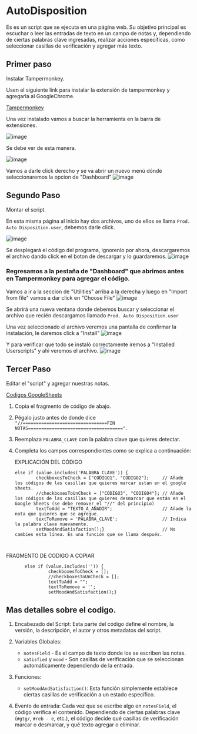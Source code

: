 # AutoDisposition
Es es un script que se ejecuta en una página web. 
Su objetivo principal es escuchar o leer las entradas de texto en un campo de notas y, dependiendo de ciertas palabras clave ingresadas, realizar acciones específicas, como seleccionar casillas de verificación y agregar más texto.


## **Primer paso**

Instalar Tampermonkey.



Usen el siguiente link para instalar la extensión de tampermonkey y agregarla al GoogleChrome.

   [Tampermonkey](https://chrome.google.com/webstore/detail/tampermonkey/dhdgffkkebhmkfjojejmpbldmpobfkfo?gclid=CjwKCAjwoqGnBhAcEiwAwK-OkUIZCOn8Kda71RifLQscCERVec4mdnvtzVGfAP_9vKnkuFnMUNH4XxoClCsQAvD_BwE)

Una vez instalado vamos a buscar la herramienta en la barra de extensiones.

![image](https://github.com/TellezMan/AutoDisposition/assets/125960140/a51c7f9b-6f31-45d9-8667-d88392c1c196)


Se debe ver de esta manera.

![image](https://github.com/TellezMan/AutoDisposition/assets/125960140/df83f240-035d-4477-9844-e4b2e0329bb4)



Vamos a darle click derecho y se va abrir un nuevo menú dónde seleccionaremos la opcion de "Dashboard"
![image](https://github.com/TellezMan/AutoDisposition/assets/125960140/32f3910f-d9a6-4113-a43e-ffbabfe723a4)



## **Segundo Paso**

Montar el script.

En esta misma página al inicio hay dos archivos, uno de ellos se llama `Prod. Auto Disposition.user`, debemos darle click.

![image](https://github.com/TellezMan/AutoDisposition/assets/125960140/4c18d4ad-5102-401d-8eb1-661edfb2e904)


Se desplegará el código del programa, ignorenlo por ahora, descargaremos el archivo dando click en el boton de descargar y lo guardaremos.
![image](https://github.com/TellezMan/AutoDisposition/assets/125960140/2989cf04-9b31-47d4-8245-786f3ffbcd79)


### Regresamos a la pestaña de "Dashboard" que abrimos antes en Tampermonkey para agregar el código.

Vamos a ir a la seccion de "Utilities" arriba a la derecha y luego en "Import from file" vamos a dar click en "Choose File"
![image](https://github.com/TellezMan/AutoDisposition/assets/125960140/e75c712a-5acb-4e30-94cd-32dca0dc53d7)


Se abrirá una nueva ventana donde debemos buscar y seleccionar el archivo que recién descargamos llamado `Prod. Auto Disposition.user`

Una vez seleccionado el archivo veremos una pantalla de confirmar la instalación, le daremos click a "Install"
![image](https://github.com/TellezMan/AutoDisposition/assets/125960140/adb06f83-2b1f-4300-bb7d-7b72c4f3e78b)


Y para verificar que todo se instaló correctamente iremos a "Installed Userscripts" y ahi veremos el archivo.
![image](https://github.com/TellezMan/AutoDisposition/assets/125960140/2a8e0cab-0c79-4835-a0bf-1c462567fc67)


## **Tercer Paso**
Editar el "script" y agregar nuestras notas.

[Codigos GoogleSheets](https://docs.google.com/spreadsheets/d/1_IxemQrdlmjzcBF5Zs8_o3xQMXYH2cQ9-PHP6wnORpE/edit?usp=sharing)

1. Copia el fragmento de código de abajo.
2. Pégalo justo antes de donde dice `"//================================FIN NOTAS====================================".`
3. Reemplaza `PALABRA_CLAVE` con la palabra clave que quieres detectar.
4. Completa los campos correspondientes como se explica a continuación:

     EXPLICACIÓN DEL CÓDIGO
    ```
   else if (value.includes('PALABRA_CLAVE')) {
            checkboxesToCheck = ["CODIGO1", "CODIGO2"];     // Añade los códigos de las casillas que quieres marcar estan en el google sheets.
            //checkboxesToUnCheck = ["CODIGO3", "CODIGO4"]; // Añade los códigos de las casillas que quieres desmarcar que están en el Google Sheets (se debe remover el "//" del principio)
            textToAdd = "TEXTO_A_AÑADIR";                   // Añade la nota que quieres que se agregue.
            textToRemove = 'PALABRA_CLAVE';                 // Indica la palabra clave nuevamente.
            setMoodAndSatisfaction();}                      // No cambies esta línea. Es una función que se llama después.



FRAGMENTO DE CODIGO A COPIAR



           else if (value.includes('')) {
                    checkboxesToCheck = [];
                    //checkboxesToUnCheck = [];
                    textToAdd = "";
                    textToRemove = '';
                    setMoodAndSatisfaction();}
   


## Mas detalles sobre el codigo.
1. Encabezado del Script: Esta parte del código define el nombre, la versión, la descripción, el autor y otros metadatos del script.
   
2. Variables Globales:
    - `notesField` - Es el campo de texto donde los se escriben las notas.
    - `satisfied` y `mood` - Son casillas de verificación que se seleccionan automáticamente dependiendo de la entrada.

3. Funciones:
    - `setMoodAndSatisfaction()`: Esta función simplemente establece ciertas casillas de verificación a un estado específico.

4. Evento de entrada: Cada vez que se escribe algo en `notesField`, el código verifica el contenido. Dependiendo de ciertas palabras clave (`#gtg/`, `#reb - e`, etc.), el código decide qué casillas de verificación marcar o desmarcar, y qué texto agregar o eliminar.


